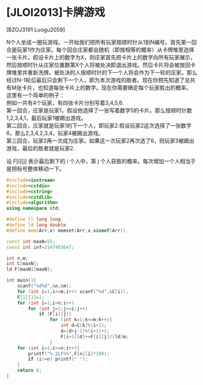 # [JLOI2013]卡牌游戏
[BZOJ3191 Luogu2059]

N个人坐成一圈玩游戏。一开始我们把所有玩家按顺时针从1到N编号。首先第一回合是玩家1作为庄家。每个回合庄家都会随机（即按相等的概率）从卡牌堆里选择一张卡片，假设卡片上的数字为X，则庄家首先把卡片上的数字向所有玩家展示，然后按顺时针从庄家位置数第X个人将被处决即退出游戏。然后卡片将会被放回卡牌堆里并重新洗牌。被处决的人按顺时针的下一个人将会作为下一轮的庄家。那么经过N-1轮后最后只会剩下一个人，即为本次游戏的胜者。现在你预先知道了总共有M张卡片，也知道每张卡片上的数字。现在你需要确定每个玩家胜出的概率。  
这里有一个简单的例子：  
例如一共有4个玩家，有四张卡片分别写着3,4,5,6.  
第一回合，庄家是玩家1，假设他选择了一张写着数字5的卡片。那么按顺时针数1,2,3,4,1，最后玩家1被踢出游戏。  
第二回合，庄家就是玩家1的下一个人，即玩家2.假设玩家2这次选择了一张数字6，那么2,3,4,2,3,4，玩家4被踢出游戏。  
第三回合，玩家2再一次成为庄家。如果这一次玩家2再次选了6，则玩家3被踢出游戏，最后的胜者就是玩家2.

设 F[i][j] 表示最后剩下的 i 个人中，第 j 个人获胜的概率。每次增加一个人相当于是把标号整体移动一下。

```cpp
#include<iostream>
#include<cstdio>
#include<cstring>
#include<cstdlib>
#include<algorithm>
using namespace std;

#define ll long long
#define ld long double
#define mem(Arr,x) memset(Arr,x,sizeof(Arr))

const int maxN=55;
const int inf=2147483647;

int n,m;
int C[maxN];
ld F[maxN][maxN];

int main(){
	scanf("%d%d",&n,&m);
	for (int i=1;i<=m;i++) scanf("%d",&C[i]);
	F[1][1]=1;
	for (int i=1;i<n;i++)
		for (int j=1;j<=i;j++)
			if (F[i][j])
				for (int k=1;k<=m;k++){
					int d=C[k]%(i+1);
					d=(d+j-1)%(i+1)+1;
					F[i+1][d]+=F[i][j]/(ld)m;
				}
	for (int i=1;i<=n;i++){
		printf("%.2LF%%",F[n][i]*100);
		if (i!=n) printf(" ");
	}
	return 0;
}
```